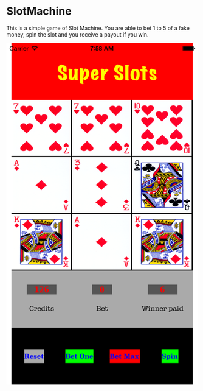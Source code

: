 # SlotMachine

This is a simple game of Slot Machine. You are able to bet 1 to 5 of a fake money, spin the slot and you receive a payout if you win.

![Alt text](https://github.com/goin18/SlotMachine/blob/master/SlotMachine/Images.xcassets/iOSslotMachine1.png "Slot Machine")
